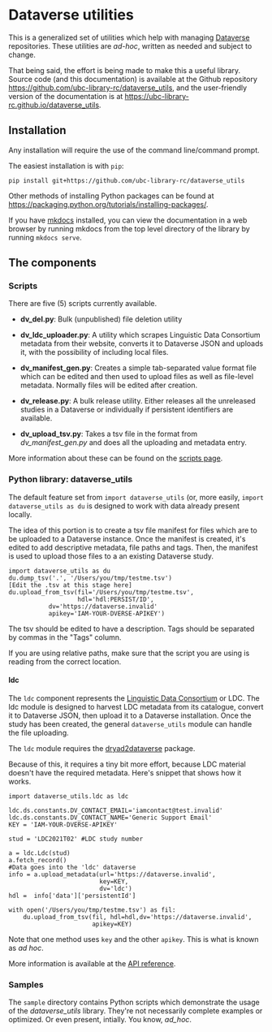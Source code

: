 # Dataverse utilities

This is a generalized set of utilities which help with managing [Dataverse](https://dataverse.org) repositories. These utilities are _ad-hoc_, written as needed and subject to change.

That being said, the effort is being made to make this a useful library. Source code (and this documentation) is available at the Github repository <https://github.com/ubc-library-rc/dataverse_utils>, and the user-friendly version of the documentation is at <https://ubc-library-rc.github.io/dataverse_utils>.

## Installation

Any installation will require the use of the command line/command prompt.

The easiest installation is with `pip`:

```
pip install git+https://github.com/ubc-library-rc/dataverse_utils
```

Other methods of installing Python packages can be found at <https://packaging.python.org/tutorials/installing-packages/>.

If you have [mkdocs](https://www.mkdocs.org) installed, you can view the documentation in a web browser by running mkdocs from the top level directory of the library by running `mkdocs serve`.

## The components

### Scripts

There are five (5) scripts currently available.

* **dv_del.py**: Bulk (unpublished) file deletion utility

* **dv_ldc_uploader.py**: A utility which scrapes Linguistic Data Consortium metadata from their website, converts it to Dataverse JSON and uploads it, with the possibility of including local files.

* **dv_manifest_gen.py**: Creates a simple tab-separated value format file which can be edited and then used to upload files as well as file-level metadata. Normally files will be edited after creation.

* **dv_release.py**: A bulk release utility. Either releases all the unreleased studies in a Dataverse or individually if persistent identifiers are available.

* **dv_upload_tsv.py**: Takes a tsv file in the format from *dv_manifest_gen.py* and does all the uploading and metadata entry.

More information about these can be found on the [scripts page](scripts.md).

### Python library: dataverse_utils

The default feature set from `import dataverse_utils` (or, more easily, `import dataverse_utils as du` is designed to work with data already present locally.

The idea of this portion is to create a tsv file manifest for files which are to be uploaded to a Dataverse instance. Once the manifest is created, it's edited to add descriptive metadata, file paths and tags. Then, the manifest is used to upload those files to a an existing Dataverse study.

```
import dataverse_utils as du
du.dump_tsv('.', '/Users/you/tmp/testme.tsv')
[Edit the .tsv at this stage here]
du.upload_from_tsv(fil='/Users/you/tmp/testme.tsv',
                   hdl='hdl:PERSIST/ID',
		   dv='https://dataverse.invalid'
		   apikey='IAM-YOUR-DVERSE-APIKEY')
```

The tsv should be edited to have a description. Tags should be separated by commas in the "Tags" column.

If you are using relative paths, make sure that the script you are using is reading from the correct location.

#### ldc

The `ldc` component represents the [Linguistic Data Consortium](https://catalog.ldc.upenn.edu/) or LDC. The ldc module is designed to harvest LDC metadata from its catalogue, convert it to Dataverse JSON, then upload it to a Dataverse installation. Once the study has been created, the general `dataverse_utils` module can handle the file uploading.

The `ldc` module requires the [dryad2dataverse](https://github.com/ubc-library-rc/dryad2dataverse) package.

Because of this, it requires a tiny bit more effort, because LDC material doesn't have the required metadata. Here's snippet that shows how it works.

```
import dataverse_utils.ldc as ldc

ldc.ds.constants.DV_CONTACT_EMAIL='iamcontact@test.invalid'
ldc.ds.constants.DV_CONTACT_NAME='Generic Support Email'
KEY = 'IAM-YOUR-DVERSE-APIKEY'

stud = 'LDC2021T02' #LDC study number

a = ldc.Ldc(stud)
a.fetch_record()
#Data goes into the 'ldc' dataverse
info = a.upload_metadata(url='https://dataverse.invalid', 
		  				 key=KEY, 
		  				 dv='ldc')
hdl =  info['data']['persistentId'] 

with open('/Users/you/tmp/testme.tsv') as fil:
	du.upload_from_tsv(fil, hdl=hdl,dv='https://dataverse.invalid', 
                       apikey=KEY)
```
Note that one method uses `key` and the other `apikey`. This is what is known as _ad hoc_. 

More information is available at the [API reference](api_ref.md).

### Samples

The `sample` directory contains Python scripts which demonstrate the usage of the _dataverse_utils_ library. They're not necessarily complete examples or optimized. Or even present, intially. You know,  _ad_hoc_.



